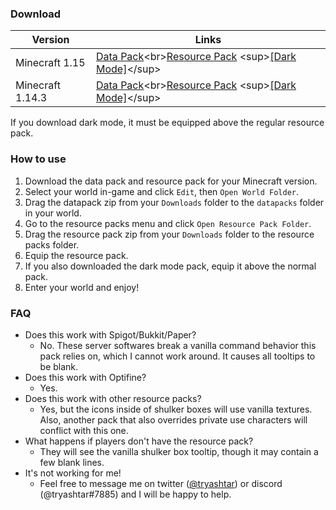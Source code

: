 ### Download

|Version|Links|
|---|---|
|Minecraft 1.15|[Data Pack](https://minhaskamal.github.io/DownGit/#/home?url=https://github.com/tryashtar/shulker-preview/tree/1.15/datapack&rootDirectory=false&fileName=Shulker%20Preview%20Data%20Pack%20(1.15))<br>[Resource Pack](https://minhaskamal.github.io/DownGit/#/home?url=https://github.com/tryashtar/shulker-preview/tree/1.15/resourcepack&rootDirectory=false&fileName=Shulker%20Preview%20Resource%20Pack%20(1.15)) <sup>[[Dark Mode]](https://minhaskamal.github.io/DownGit/#/home?url=https://github.com/tryashtar/shulker-preview/tree/1.15/resourcepack_dark&rootDirectory=false&fileName=Shulker%20Preview%20Dark%20Theme%20(1.15))</sup>|
|Minecraft 1.14.3|[Data Pack](https://minhaskamal.github.io/DownGit/#/home?url=https://github.com/tryashtar/shulker-preview/tree/1.14/datapack&rootDirectory=false&fileName=Shulker%20Preview%20Data%20Pack%20(1.14.3))<br>[Resource Pack](https://minhaskamal.github.io/DownGit/#/home?url=https://github.com/tryashtar/shulker-preview/tree/1.14/resourcepack&rootDirectory=false&fileName=Shulker%20Preview%20Resource%20Pack%20(1.14.3)) <sup>[[Dark Mode]](https://minhaskamal.github.io/DownGit/#/home?url=https://github.com/tryashtar/shulker-preview/tree/1.14/resourcepack_dark&rootDirectory=false&fileName=Shulker%20Preview%20Dark%20Theme%20(1.14.3))</sup>|

If you download dark mode, it must be equipped above the regular resource pack.

### How to use
1. Download the data pack and resource pack for your Minecraft version.
2. Select your world in-game and click `Edit`, then `Open World Folder`.
3. Drag the datapack zip from your `Downloads` folder to the `datapacks` folder in your world.
4. Go to the resource packs menu and click `Open Resource Pack Folder`.
5. Drag the resource pack zip from your `Downloads` folder to the resource packs folder.
6. Equip the resource pack.
7. If you also downloaded the dark mode pack, equip it above the normal pack.
8. Enter your world and enjoy!

### FAQ
* Does this work with Spigot/Bukkit/Paper?
   * No. These server softwares break a vanilla command behavior this pack relies on, which I cannot work around. It causes all tooltips to be blank.
* Does this work with Optifine?
   * Yes.
* Does this work with other resource packs?
   * Yes, but the icons inside of shulker boxes will use vanilla textures. Also, another pack that also overrides private use characters will conflict with this one.
* What happens if players don't have the resource pack?
   * They will see the vanilla shulker box tooltip, though it may contain a few blank lines.
* It's not working for me!
   * Feel free to message me on twitter ([@tryashtar](https://twitter.com/tryashtar)) or discord (@tryashtar#7885) and I will be happy to help.
